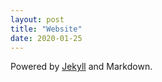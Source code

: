 ```yaml
---
layout: post
title: "Website"
date: 2020-01-25
---
```


Powered by [Jekyll](http://jekyllrb.com) and Markdown.
